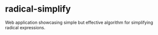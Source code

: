 # radical-simplify
Web application showcasing simple but effective algorithm for simplifying radical expressions.
